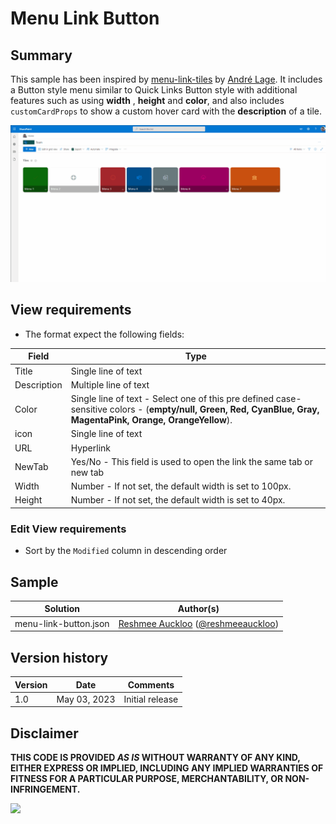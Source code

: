# Menu Link Button

## Summary

This sample has been inspired by [menu-link-tiles](https://github.com/pnp/List-Formatting/tree/master/view-samples/menu-link-tiles) by [André Lage](https://twitter.com/aaclage). It includes a Button style menu similar to Quick Links Button style with additional features such as using **width** , **height** and **color**, and also includes `customCardProps` to show a custom hover card with the **description** of a tile.

![screenshot of the sample](./assets/screenshot.gif)

## View requirements

- The format expect the following fields:

Field |Type
--------|---------
Title | Single line of text
Description | Multiple line of text
Color | Single line of text - Select one of this pre defined case-sensitive colors - (**empty/null, Green, Red, CyanBlue, Gray, MagentaPink, Orange, OrangeYellow**).
icon | Single line of text
URL | Hyperlink
NewTab | Yes/No - This field is used to open the link the same tab or new tab
Width | Number - If not set, the default width is set to 100px.
Height | Number - If not set, the default width is set to 40px.

### Edit View requirements

- Sort by the `Modified` column in descending order

## Sample

Solution|Author(s)
--------|---------
menu-link-button.json | [Reshmee Auckloo](https://github.com/reshmee011) ([@reshmeeauckloo](https://twitter.com/reshmeeauckloo))

## Version history

Version|Date|Comments
-------|----|--------
1.0|May 03, 2023|Initial release

## Disclaimer

**THIS CODE IS PROVIDED *AS IS* WITHOUT WARRANTY OF ANY KIND, EITHER EXPRESS OR IMPLIED, INCLUDING ANY IMPLIED WARRANTIES OF FITNESS FOR A PARTICULAR PURPOSE, MERCHANTABILITY, OR NON-INFRINGEMENT.**

<img src="https://pnptelemetry.azurewebsites.net/list-formatting/view-samples/menu-link-button" />
